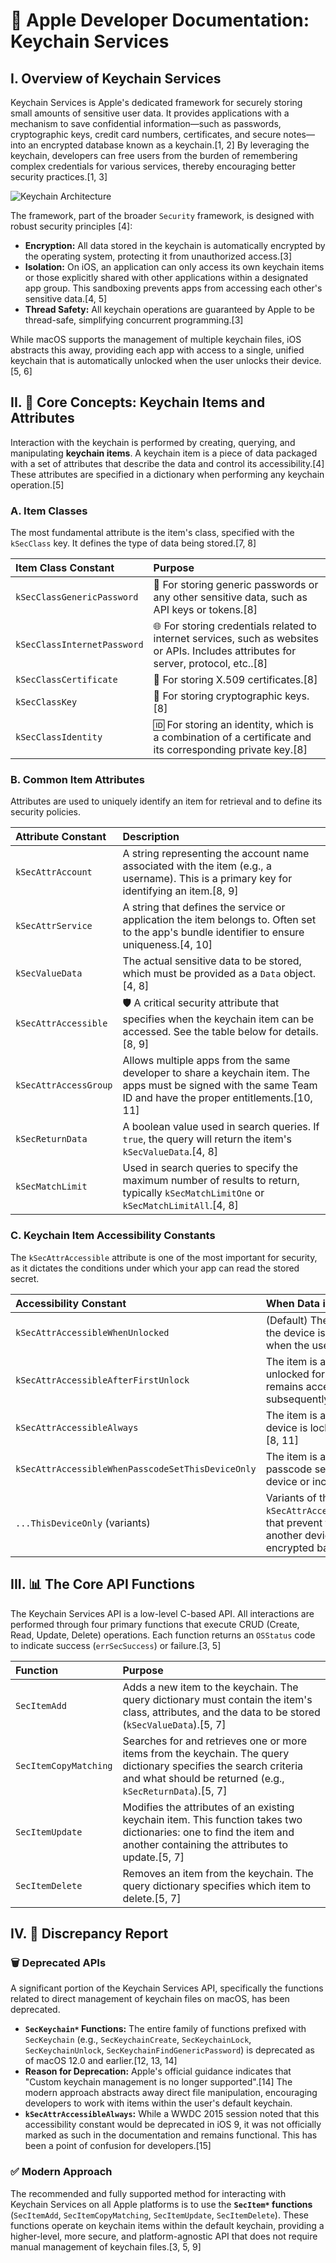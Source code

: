 # 📘 Apple Developer Documentation: Keychain Services

## I. Overview of Keychain Services

Keychain Services is Apple's dedicated framework for securely storing small amounts of sensitive user data. It provides applications with a mechanism to save confidential information—such as passwords, cryptographic keys, credit card numbers, certificates, and secure notes—into an encrypted database known as a keychain.[1, 2] By leveraging the keychain, developers can free users from the burden of remembering complex credentials for various services, thereby encouraging better security practices.[1, 3]

![Keychain Architecture](https://docs-assets.developer.apple.com/published/ad0bbbff6a49d15c0da8e31ef76adb08/media-2891902%402x.png)


The framework, part of the broader `Security` framework, is designed with robust security principles [4]:
*   **Encryption:** All data stored in the keychain is automatically encrypted by the operating system, protecting it from unauthorized access.[3]
*   **Isolation:** On iOS, an application can only access its own keychain items or those explicitly shared with other applications within a designated app group. This sandboxing prevents apps from accessing each other's sensitive data.[4, 5]
*   **Thread Safety:** All keychain operations are guaranteed by Apple to be thread-safe, simplifying concurrent programming.[3]

While macOS supports the management of multiple keychain files, iOS abstracts this away, providing each app with access to a single, unified keychain that is automatically unlocked when the user unlocks their device.[5, 6]

## II. 🎯 Core Concepts: Keychain Items and Attributes

Interaction with the keychain is performed by creating, querying, and manipulating **keychain items**. A keychain item is a piece of data packaged with a set of attributes that describe the data and control its accessibility.[4] These attributes are specified in a dictionary when performing any keychain operation.[5]

### A. Item Classes

The most fundamental attribute is the item's class, specified with the `kSecClass` key. It defines the type of data being stored.[7, 8]

| Item Class Constant | Purpose |
| :--- | :--- |
| `kSecClassGenericPassword` | 🎯 For storing generic passwords or any other sensitive data, such as API keys or tokens.[8] |
| `kSecClassInternetPassword` | 🌐 For storing credentials related to internet services, such as websites or APIs. Includes attributes for server, protocol, etc..[8] |
| `kSecClassCertificate` | 📜 For storing X.509 certificates.[8] |
| `kSecClassKey` | 🔑 For storing cryptographic keys.[8] |
| `kSecClassIdentity` | 🆔 For storing an identity, which is a combination of a certificate and its corresponding private key.[8] |

### B. Common Item Attributes

Attributes are used to uniquely identify an item for retrieval and to define its security policies.

| Attribute Constant | Description |
| :--- | :--- |
| `kSecAttrAccount` | A string representing the account name associated with the item (e.g., a username). This is a primary key for identifying an item.[8, 9] |
| `kSecAttrService` | A string that defines the service or application the item belongs to. Often set to the app's bundle identifier to ensure uniqueness.[4, 10] |
| `kSecValueData` | The actual sensitive data to be stored, which must be provided as a `Data` object.[4, 8] |
| `kSecAttrAccessible` | 🛡️ A critical security attribute that specifies when the keychain item can be accessed. See the table below for details.[8, 9] |
| `kSecAttrAccessGroup` | Allows multiple apps from the same developer to share a keychain item. The apps must be signed with the same Team ID and have the proper entitlements.[10, 11] |
| `kSecReturnData` | A boolean value used in search queries. If `true`, the query will return the item's `kSecValueData`.[4, 8] |
| `kSecMatchLimit` | Used in search queries to specify the maximum number of results to return, typically `kSecMatchLimitOne` or `kSecMatchLimitAll`.[4, 8] |

### C. Keychain Item Accessibility Constants

The `kSecAttrAccessible` attribute is one of the most important for security, as it dictates the conditions under which your app can read the stored secret.

| Accessibility Constant | When Data is Accessible |
| :--- | :--- |
| `kSecAttrAccessibleWhenUnlocked` | (Default) The item can only be accessed when the device is unlocked. It becomes inaccessible when the user locks the device.[8] |
| `kSecAttrAccessibleAfterFirstUnlock` | The item is accessible once the device has been unlocked for the first time after a restart. It remains accessible even if the user subsequently locks the device.[8, 11] |
| `kSecAttrAccessibleAlways` | The item is always accessible, even when the device is locked. This is the least secure option.[8, 11] |
| `kSecAttrAccessibleWhenPasscodeSetThisDeviceOnly` | The item is accessible only if the device has a passcode set. The item is not migrated to a new device or included in backups.[8, 11] |
| `...ThisDeviceOnly` (variants) | Variants of the above constants (e.g., `kSecAttrAccessibleWhenUnlockedThisDeviceOnly`) that prevent the item from being transferred to another device via an iCloud Keychain or an encrypted backup.[11] |

## III. 📊 The Core API Functions

The Keychain Services API is a low-level C-based API. All interactions are performed through four primary functions that execute CRUD (Create, Read, Update, Delete) operations. Each function returns an `OSStatus` code to indicate success (`errSecSuccess`) or failure.[3, 5]

| Function | Purpose |
| :--- | :--- |
| `SecItemAdd` | Adds a new item to the keychain. The query dictionary must contain the item's class, attributes, and the data to be stored (`kSecValueData`).[5, 7] |
| `SecItemCopyMatching` | Searches for and retrieves one or more items from the keychain. The query dictionary specifies the search criteria and what should be returned (e.g., `kSecReturnData`).[5, 7] |
| `SecItemUpdate` | Modifies the attributes of an existing keychain item. This function takes two dictionaries: one to find the item and another containing the attributes to update.[5, 7] |
| `SecItemDelete` | Removes an item from the keychain. The query dictionary specifies which item to delete.[5, 7] |

## IV. 🔄 Discrepancy Report

### 🗑️ Deprecated APIs

A significant portion of the Keychain Services API, specifically the functions related to direct management of keychain files on macOS, has been deprecated.

*   **`SecKeychain*` Functions:** The entire family of functions prefixed with `SecKeychain` (e.g., `SecKeychainCreate`, `SecKeychainLock`, `SecKeychainUnlock`, `SecKeychainFindGenericPassword`) is deprecated as of macOS 12.0 and earlier.[12, 13, 14]
*   **Reason for Deprecation:** Apple's official guidance indicates that "Custom keychain management is no longer supported".[14] The modern approach abstracts away direct file manipulation, encouraging developers to work with items within the user's default keychain.
*   **`kSecAttrAccessibleAlways`:** While a WWDC 2015 session noted that this accessibility constant would be deprecated in iOS 9, it was not officially marked as such in the documentation and remains functional. This has been a point of confusion for developers.[15]

### ✅ Modern Approach

The recommended and fully supported method for interacting with Keychain Services on all Apple platforms is to use the **`SecItem*` functions** (`SecItemAdd`, `SecItemCopyMatching`, `SecItemUpdate`, `SecItemDelete`). These functions operate on keychain items within the default keychain, providing a higher-level, more secure, and platform-agnostic API that does not require manual management of keychain files.[3, 5, 9]